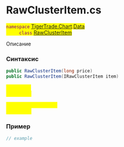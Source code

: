 
# RawClusterItem.cs
<mark style="color:purple;">`namespace` [TigerTrade.Chart](../../../../TigerTrade.Chart.md).[Data](../../../../TigerTrade.Chart/Data.md)  
&nbsp;&nbsp;&nbsp;&nbsp;&nbsp;&nbsp;&nbsp;&nbsp;&nbsp;`class` [RawClusterItem](../../RawClusterItem.cs.md)

Описание

### Синтаксис
```csharp
public RawClusterItem(long price)
public RawClusterItem(IRawClusterItem item)
```
<mark style="color:yellow;">`price` *`long`*  
 *Описание*  
  
<mark style="color:yellow;">`item` *`IRawClusterItem`*  
 *Описание*  
  


### Пример  
```csharp
// example
```
                    
                    